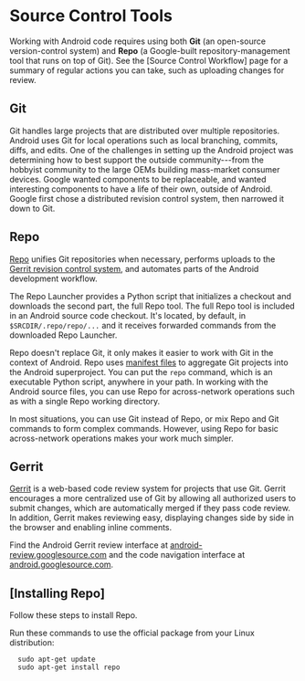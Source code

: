 

Source Control Tools
====================


Working with Android code requires using both **Git** (an open-source
version-control system) and **Repo** (a Google-built
repository-management tool that runs on top of Git). See the [Source
Control Workflow]
page for a summary of regular actions you can take, such as uploading
changes for review.

Git
----

Git handles large projects that are distributed over multiple
repositories. Android uses Git for local operations such as local
branching, commits, diffs, and edits. One of the challenges in setting
up the Android project was determining how to best support the outside
community---from the hobbyist community to the large OEMs building
mass-market consumer devices. Google wanted components to be
replaceable, and wanted interesting components to have a life of their
own, outside of Android. Google first chose a distributed revision
control system, then narrowed it down to Git.

Repo
----

[Repo](https://gerrit.googlesource.com/git-repo/+/refs/heads/master/README.md)
unifies Git repositories when necessary, performs uploads to the [Gerrit revision control system](https://android-review.googlesource.com/), and
automates parts of the Android development workflow.

The Repo Launcher provides a Python script that initializes a checkout
and downloads the second part, the full Repo tool. The full Repo tool is
included in an Android source code checkout. It's located, by default,
in `$SRCDIR/.repo/repo/...` and it receives
forwarded commands from the downloaded Repo Launcher.

Repo doesn't replace Git, it only makes it easier to work with Git in
the context of Android. Repo uses [manifest
files](https://gerrit.googlesource.com/git-repo/+/master/docs/manifest-format.md)
to aggregate Git projects into the Android superproject. You can put the
`repo` command, which is an executable Python
script, anywhere in your path. In working with the Android source files,
you can use Repo for across-network operations such as with a single
Repo working directory.

In most situations, you can use Git instead of Repo, or mix Repo and Git
commands to form complex commands. However, using Repo for basic
across-network operations makes your work much simpler.

Gerrit
------

[Gerrit](https://gerrit-review.googlesource.com/Documentation/)
is a web-based code review system for projects that use Git. Gerrit
encourages a more centralized use of Git by allowing all authorized
users to submit changes, which are automatically merged if they pass
code review. In addition, Gerrit makes reviewing easy, displaying
changes side by side in the browser and enabling inline comments.

Find the Android Gerrit review interface at
[android-review.googlesource.com](https://android-review.googlesource.com/)
and the code navigation interface at
[android.googlesource.com](https://android.googlesource.com/).


[Installing Repo]
-----------------------------------------------------------------

Follow these steps to install Repo.

Run these commands to use the official package from your Linux
distribution:


```
  sudo apt-get update
  sudo apt-get install repo
```
